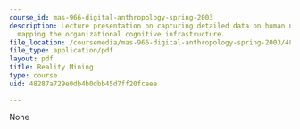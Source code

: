 ```yaml
---
course_id: mas-966-digital-anthropology-spring-2003
description: Lecture presentation on capturing detailed data on human networks and
  mapping the organizational cognitive infrastructure.
file_location: /coursemedia/mas-966-digital-anthropology-spring-2003/48287a729e0db4b0dbb45d7ff20fceee_eagle1.pdf
file_type: application/pdf
layout: pdf
title: Reality Mining
type: course
uid: 48287a729e0db4b0dbb45d7ff20fceee

---
```

None